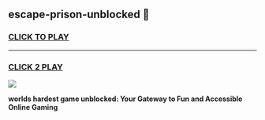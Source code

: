 
## escape-prison-unblocked 👋
<h3>
<a href="https://premium.freeplayer.one?title=escape-prison-unblocked&ref=14F">CLICK TO PLAY</a></h3>
<hr>

<h3>
<a href="https://premium.freeplayer.one?title=escape-prison-unblocked&ref=14F">CLICK 2 PLAY</a>
  
</h3>

<a href="https://premium.freeplayer.one?title=escape-prison-unblocked&ref=12F/"><img src="https://clearcache.store/games.png"></a>


**worlds hardest game unblocked: Your Gateway to Fun and Accessible Online Gaming**
